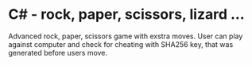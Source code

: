 # C# - rock, paper, scissors, lizard ...
Advanced rock, paper, scissors game with exstra moves. User can play against computer and check for cheating with SHA256 key, that was generated before users move.
